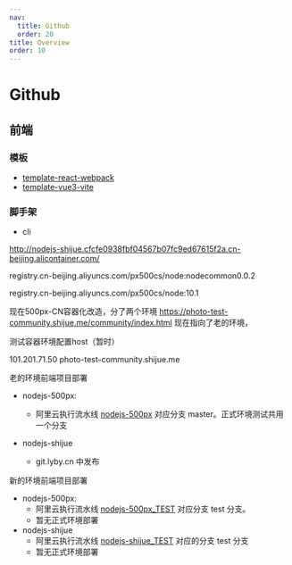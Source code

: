 ```yaml
---
nav:
  title: Github
  order: 20
title: Overview
order: 10
---
```


# Github

## 前端

### 模板

- [template-react-webpack](https://github.com/weisuoke/template-react-webpack)
- [template-vue3-vite](https://github.com/weisuoke/template-vue3-vite)

### 脚手架

- cli





http://nodejs-shijue.cfcfe0938fbf04567b07fc9ed67615f2a.cn-beijing.alicontainer.com/



registry.cn-beijing.aliyuncs.com/px500cs/node:nodecommon0.0.2

registry.cn-beijing.aliyuncs.com/px500cs/node:10.1



现在500px-CN容器化改造，分了两个环境
https://photo-test-community.shijue.me/community/index.html
现在指向了老的环境，

测试容器环境配置host（暂时）

101.201.71.50 photo-test-community.shijue.me

老的环境前端项目部署

- nodejs-500px:
  - 阿里云执行流水线 [nodejs-500px](https://flow.aliyun.com/pipelines/1338952/current?spm=a2cl9.codeup_devops2020_goldlog_projectPipeline.0.0.623a63aaqwWPky) 对应分支 master。正式环境测试共用一个分支

- nodejs-shijue
  - git.lyby.cn 中发布

新的环境前端项目部署

- nodejs-500px:
  - 阿里云执行流水线 [nodejs-500px_TEST](https://flow.aliyun.com/pipelines/1479308/current?spm=a2cl9.codeup_devops2020_goldlog_projectPipeline.0.0.623a63aaqwWPky) 对应分支 test 分支。
  - 暂无正式环境部署
- nodejs-shijue
  - 阿里云执行流水线 [nodejs-shijue_TEST](https://flow.aliyun.com/pipelines/1431083/current?spm=a2cl9.codeup_devops2020_goldlog_projectPipeline.0.0.31117800Wgmr7N) 对应的分支 test 分支
  - 暂无正式环境部署

